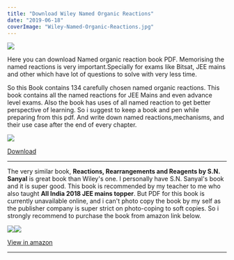 ```yaml
---
title: "Download Wiley Named Organic Reactions"
date: "2019-06-18"
coverImage: "Wiley-Named-Organic-Reactions.jpg"
---
```


![](/images/Wiley-Named-Organic-Reactions.jpg)

Here you can download Named organic reaction book PDF. Memorising the named reactions is very important.Specially for exams like Bitsat, JEE mains and other which have lot of questions to solve with very less time.

So this Book contains 134 carefully chosen named organic reactions. This book contains all the named reactions for JEE Mains and even advance level exams. Also the book has uses of all named reaction to get better perspective of learning. So i suggest to keep a book and pen while preparing from this pdf. And write down named reactions,mechanisms, and their use case after the end of every chapter.

![](/images/20181221_163717-193x300.jpg)

[Download](https://drive.google.com/open?id=1_r7hUwA0zvUnv4y2UPUFOcoXtv_cXVnj)

---

The very similar book, **Reactions, Rearrangements and Reagents by S.N. Sanyal** is great book than Wiley's one. I personally have S.N. Sanyal's book and it is super good. This book is recommended by my teacher to me who also taught **All India 2018 JEE mains topper**. But PDF for this book is currently unavailable online, and i can't photo copy the book by my self as the publisher company is super strict on photo-coping to soft copies. So i strongly recommend to purchase the book from amazon link below.

[![](//ws-in.amazon-adsystem.com/widgets/q?_encoding=UTF8&ASIN=8177096052&Format=_SL250_&ID=AsinImage&MarketPlace=IN&ServiceVersion=20070822&WS=1&tag=exammaterials-21&language=en_IN)](https://www.amazon.in/Reactions-Rearrangements-Reagents-S-N-Sanyal/dp/8177096052/ref=as_li_ss_il?keywords=Wiley+Named+Organic&qid=1580295374&sr=8-1&linkCode=li3&tag=exammaterials-21&linkId=92a1c9de410cf613df5d74dbfeede321&language=en_IN)![](https://ir-in.amazon-adsystem.com/e/ir?t=exammaterials-21&language=en_IN&l=li3&o=31&a=8177096052)

[View in amazon](https://amzn.to/36ExoTg)

---
